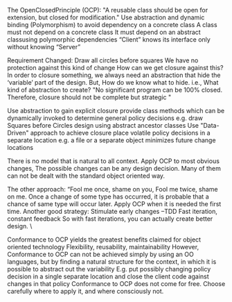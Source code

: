 The OpenClosedPrinciple (OCP): "A reusable class should be open for extension, but closed for modification." 
Use abstraction and dynamic binding (Polymorphism) to avoid dependency on a concrete class
A class must not depend on a concrete class
It must depend on an abstract classusing polymorphic dependencies
“Client” knows its interface only without knowing “Server”

Requirement Changed: Draw all circles before squares
We have no protection against this kind of change
How can we get closure against this?
In order to closure something, we always need an abstraction that hide the ‘variable’ part of the design.
But, How do we know what to hide. i.e., What kind of abstraction to create?
"No significant program can be 100% closed. Therefore, closure should not be
complete but strategic " 

Use abstraction to gain explicit closure
provide class methods which can be dynamically invoked
to determine general policy decisions 
e.g. draw Squares before Circles
design using abstract ancestor classes
Use "Data-Driven" approach to achieve closure 
place volatile policy decisions in a separate location
e.g. a file or a separate object 
minimizes future change locations

There is no model that is natural to all context. 
Apply OCP to most obvious changes, The possible changes can be any design decision. Many of them can not be dealt with the standard object oriented way.

The other approach: 
“Fool me once, shame on you,  Fool me twice, shame on me.
Once a change of some type has occurred, it is probable that a chance of same type will occur later. Apply OCP when it is needed the first time.
Another good strategy:
Stimulate early changes –TDD
Fast iteration, constant feedback
So with fast iterations, you can actually create better design. \

Conformance to OCP yields the greatest benefits claimed for object oriented technology
Flexibility, reusability, maintainability
However, Conformance to OCP can not be achieved simply by using an OO languages, but by finding a natural structure for the context, in which it is possible to abstract out the variability
E.g. put possibly changing policy decision in a single separate location and close the client code against changes in that policy
Conformance to OCP does not come for free. Choose carefully where to apply it, and where consciously not.

